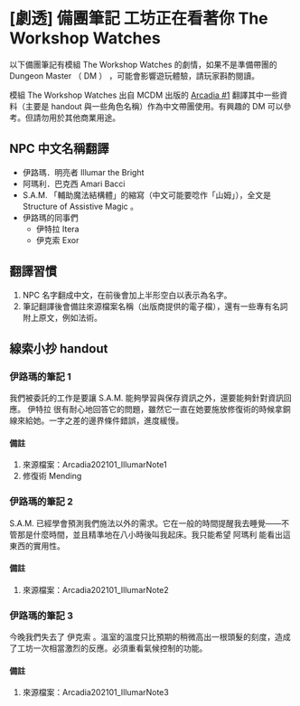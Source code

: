 # [劇透] 備團筆記 工坊正在看著你 The Workshop Watches

以下備團筆記有模組 The Workshop Watches 的劇情，如果不是準備帶團的 Dungeon Master （ DM ） ，可能會影響遊玩體驗，請玩家斟酌閱讀。

模組 The Workshop Watches 出自 MCDM 出版的 [Arcadia #1](https://shop.mcdmproductions.com/products/arcadia-issue1) 翻譯其中一些資料（主要是 handout 與一些角色名稱）作為中文帶團使用。有興趣的 DM 可以參考。但請勿用於其他商業用途。

## NPC 中文名稱翻譯

- 伊路瑪．明亮者 Illumar the Bright
- 阿瑪利．巴克西 Amari Bacci
- S.A.M. 「輔助魔法結構體」的縮寫（中文可能要唸作「山姆」），全文是 Structure of Assistive Magic 。
- 伊路瑪的同事們
  - 伊特拉 Itera
  - 伊克索 Exor

## 翻譯習慣

1. NPC 名字翻成中文，在前後會加上半形空白以表示為名字。
2. 筆記翻譯後會備註來源檔案名稱（出版商提供的電子檔），還有一些專有名詞附上原文，例如法術。

## 線索小抄 handout

### 伊路瑪的筆記 1

我們被委託的工作是要讓 S.A.M. 能夠學習與保存資訊之外，還要能夠針對資訊回應。 伊特拉 很有耐心地回答它的問題，雖然它一直在她要施放修復術的時候拿銅線來給她。一字之差的邊界條件錯誤，進度緩慢。

#### 備註

1. 來源檔案：Arcadia202101_IllumarNote1
2. 修復術 Mending

### 伊路瑪的筆記 2

S.A.M. 已經學會預測我們施法以外的需求。它在一般的時間提醒我去睡覺——不管那是什麼時間，並且精準地在八小時後叫我起床。我只能希望 阿瑪利 能看出這東西的實用性。

#### 備註

1. 來源檔案：Arcadia202101_IllumarNote2

### 伊路瑪的筆記 3

今晚我們失去了 伊克索 。溫室的溫度只比預期的稍微高出一根頭髮的刻度，造成了工坊一次相當激烈的反應。必須重看氣候控制的功能。

#### 備註

1. 來源檔案：Arcadia202101_IllumarNote3
